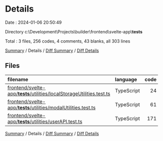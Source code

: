 # Details

Date : 2024-01-06 20:50:49

Directory c:\\Development\\Projects\\builder\\frontend\\svelte-app\\__tests__

Total : 3 files,  256 codes, 4 comments, 43 blanks, all 303 lines

[Summary](results.md) / Details / [Diff Summary](diff.md) / [Diff Details](diff-details.md)

## Files
| filename | language | code | comment | blank | total |
| :--- | :--- | ---: | ---: | ---: | ---: |
| [frontend/svelte-app/__tests__/utilities/localStorageUtilities.test.ts](/frontend/svelte-app/__tests__/utilities/localStorageUtilities.test.ts) | TypeScript | 24 | 2 | 7 | 33 |
| [frontend/svelte-app/__tests__/utilities/modalUtilities.test.ts](/frontend/svelte-app/__tests__/utilities/modalUtilities.test.ts) | TypeScript | 61 | 2 | 15 | 78 |
| [frontend/svelte-app/__tests__/utilities/userAPI.test.ts](/frontend/svelte-app/__tests__/utilities/userAPI.test.ts) | TypeScript | 171 | 0 | 21 | 192 |

[Summary](results.md) / Details / [Diff Summary](diff.md) / [Diff Details](diff-details.md)